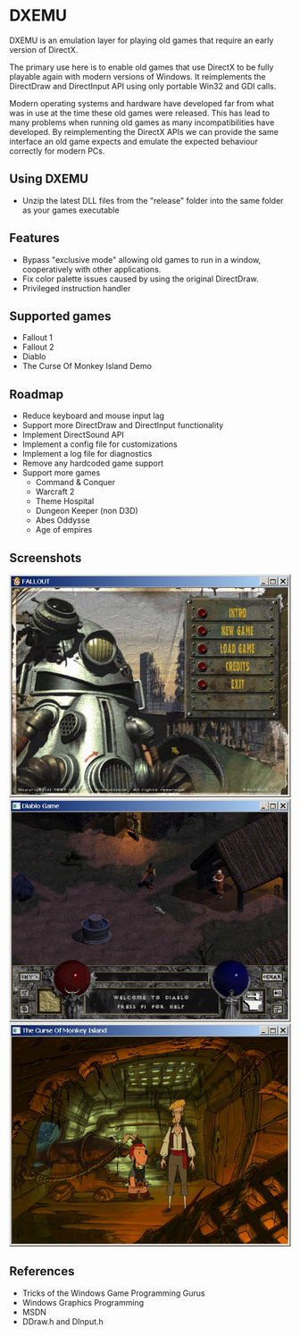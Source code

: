 # DXEMU

DXEMU is an emulation layer for playing old games that require an early version of DirectX.

The primary use here is to enable old games that use DirectX to be fully playable again with modern versions of Windows.
It reimplements the DirectDraw and DirectInput API using only portable Win32 and GDI calls.

Modern operating systems and hardware have developed far from what was in use at the time these old games were released.
This has lead to many problems when running old games as many incompatibilities have developed.
By reimplementing the DirectX APIs we can provide the same interface an old game expects and emulate the expected behaviour correctly for modern PCs.


## Using DXEMU

- Unzip the latest DLL files from the "release" folder into the same folder as your games executable


## Features

- Bypass "exclusive mode" allowing old games to run in a window, cooperatively with other applications.
- Fix color palette issues caused by using the original DirectDraw.
- Privileged instruction handler


## Supported games

- Fallout 1
- Fallout 2
- Diablo
- The Curse Of Monkey Island Demo


## Roadmap

- Reduce keyboard and mouse input lag
- Support more DirectDraw and DirectInput functionality
- Implement DirectSound API
- Implement a config file for customizations
- Implement a log file for diagnostics
- Remove any hardcoded game support 
- Support more games
  - Command & Conquer
  - Warcraft 2
  - Theme Hospital
  - Dungeon Keeper (non D3D)
  - Abes Oddysse
  - Age of empires


## Screenshots

![](screenshots/fallout.jpg?raw=true "Fallout 1")
![](screenshots/diablo.jpg?raw=true "Diablo")
![](screenshots/COMI.jpg?raw=true "The Curse Of Monkey Island")


## References

- Tricks of the Windows Game Programming Gurus
- Windows Graphics Programming
- MSDN
- DDraw.h and DInput.h
